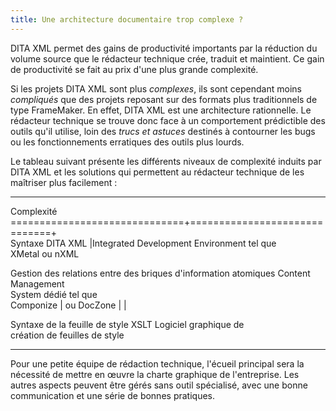 ```yaml
---
title: Une architecture documentaire trop complexe ?
---
```


DITA XML permet des gains de productivité importants par la réduction du
volume source que le rédacteur technique crée, traduit et maintient. Ce
gain de productivité se fait au prix d\'une plus grande complexité.

Si les projets DITA XML sont plus *complexes*, ils sont cependant moins
*compliqués* que des projets reposant sur des formats plus traditionnels
de type FrameMaker. En effet, DITA XML est une architecture rationnelle.
Le rédacteur technique se trouve donc face à un comportement prédictible
des outils qu\'il utilise, loin des *trucs et astuces* destinés à
contourner les bugs ou les fonctionnements erratiques des outils plus
lourds.

Le tableau suivant présente les différents niveaux de complexité induits
par DITA XML et les solutions qui permettent au rédacteur technique de
les maîtriser plus facilement :

  ---------------------------------------------------------------- ----------------------- -----------------------
  Complexité                                                                               
  ==============================+==============================+                           
  Syntaxe DITA XML \|Integrated Development Environment tel que                            
  XMetal ou nXML                                                                           

  Gestion des relations entre des briques d\'information atomiques Content Management      
                                                                   System dédié tel que    
                                                                   Componize \| ou DocZone 
                                                                   \| \|                   

  Syntaxe de la feuille de style XSLT                              Logiciel graphique de   
                                                                   création de feuilles de 
                                                                   style                   
  ---------------------------------------------------------------- ----------------------- -----------------------

Pour une petite équipe de rédaction technique, l\'écueil principal sera
la nécessité de mettre en œuvre la charte graphique de l\'entreprise.
Les autres aspects peuvent être gérés sans outil spécialisé, avec une
bonne communication et une série de bonnes pratiques.
